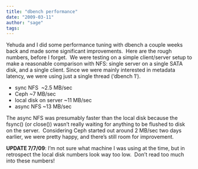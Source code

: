 ```yaml
---
title: "dbench performance"
date: "2009-03-11"
author: "sage"
tags: 
---
```


Yehuda and I did some performance tuning with dbench a couple weeks back and made some significant improvements.  Here are the rough numbers, before I forget.  We were testing on a simple client/server setup to make a reasonable comparison with NFS: single server on a single SATA disk, and a single client. Since we were mainly interested in metadata latency, we were using just a single thread (‘dbench 1′).

- sync NFS  ~2.5 MB/sec
- Ceph ~7 MB/sec
- local disk on server ~11 MB/sec
- async NFS ~13 MB/sec

The async NFS was presumably faster than the local disk because the fsync() (or close()) wasn’t really waiting for anything to be flushed to disk on the server.  Considering Ceph started out around 2 MB/sec two days earlier, we were pretty happy, and there’s still room for improvement.

**UPDATE 7/7/09**: I’m not sure what machine I was using at the time, but in retrospect the local disk numbers look way too low.  Don’t read too much into these numbers!

